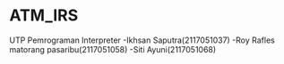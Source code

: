 # ATM_IRS
UTP Pemrograman Interpreter
-Ikhsan Saputra(2117051037)
-Roy Rafles matorang pasaribu(2117051058)
-Siti Ayuni(2117051068)
